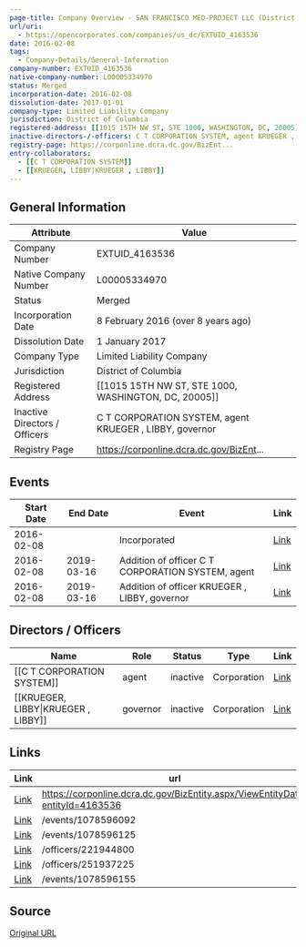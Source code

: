 ```yaml
---
page-title: Company Overview - SAN FRANCISCO MED-PROJECT LLC (District of Columbia - EXTUID_4163536)
url/uri:
  - https://opencorporates.com/companies/us_dc/EXTUID_4163536
date: 2016-02-08
tags:
  - Company-Details/General-Information
company-number: EXTUID_4163536
native-company-number: L00005334970
status: Merged
incorporation-date: 2016-02-08
dissolution-date: 2017-01-01
company-type: Limited Liability Company
jurisdiction: District of Columbia
registered-address: [[1015 15TH NW ST, STE 1000, WASHINGTON, DC, 20005]]
inactive-directors-/-officers: C T CORPORATION SYSTEM, agent KRUEGER , LIBBY, governor
registry-page: https://corponline.dcra.dc.gov/BizEnt...
entry-collaborators:
  - [[C T CORPORATION SYSTEM]]
  - [[KRUEGER, LIBBY|KRUEGER , LIBBY]]
---
```


## General Information
| Attribute          | Value                                       |
|--------------------|---------------------------------------------|
| Company Number     | EXTUID_4163536                              |
| Native Company Number | L00005334970                                |
| Status             | Merged                                      |
| Incorporation Date | 8 February 2016 (over 8 years ago)          |
| Dissolution Date   | 1 January 2017                              |
| Company Type       | Limited Liability Company                   |
| Jurisdiction       | District of Columbia                        |
| Registered Address | [[1015 15TH NW ST, STE 1000, WASHINGTON, DC, 20005]] |
| Inactive Directors / Officers | C T CORPORATION SYSTEM, agent KRUEGER , LIBBY, governor |
| Registry Page      | https://corponline.dcra.dc.gov/BizEnt...    |

## Events

| Start Date | End Date   | Event                                                   | Link |
|------------|------------|-------------------------------------------------------|------|
| 2016-02-08 |            | Incorporated                                            | [Link](https://opencorporates.com/events/1078596155) |
| 2016-02-08 | 2019-03-16 | Addition of officer C T CORPORATION SYSTEM, agent       | [Link](https://opencorporates.com/events/1078596092) |
| 2016-02-08 | 2019-03-16 | Addition of officer KRUEGER , LIBBY, governor           | [Link](https://opencorporates.com/events/1078596125) |

## Directors / Officers
| Name                 | Role            | Status     | Type        | Link |
|----------------------|-----------------|------------|-------------|------|
| [[C T CORPORATION SYSTEM]] | agent           | inactive   | Corporation | [Link](https://opencorporates.com/officers/221944800) |
| [[KRUEGER, LIBBY\|KRUEGER , LIBBY]] | governor        | inactive   | Corporation | [Link](https://opencorporates.com/officers/251937225) |

## Links
| Link   | url                            
|--------|--------------------------------|
| [Link](https://corponline.dcra.dc.gov/BizEntity.aspx/ViewEntityData?entityId=4163536) |https://corponline.dcra.dc.gov/BizEntity.aspx/ViewEntityData?entityId=4163536|
| [Link](/events/1078596092) |/events/1078596092            |
| [Link](/events/1078596125) |/events/1078596125            |
| [Link](/officers/221944800) |/officers/221944800           |
| [Link](/officers/251937225) |/officers/251937225           |
| [Link](/events/1078596155) |/events/1078596155            |

## Source
[Original URL](https://opencorporates.com/companies/us_dc/EXTUID_4163536)
